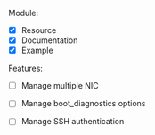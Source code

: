 Module: 
- [X] Resource
- [X] Documentation
- [X] Example

Features: 
- [ ] Manage multiple NIC
- [ ] Manage boot_diagnostics options
- [ ] Manage SSH authentication

